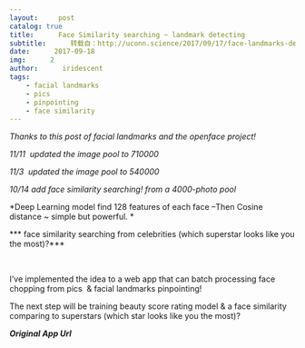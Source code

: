 ```yaml
---
layout:     post
catalog: true
title:      Face Similarity searching ~ landmark detecting
subtitle:      转载自：http://uconn.science/2017/09/17/face-landmarks-detector-web-app/
date:      2017-09-18
img:      2
author:      iridescent
tags:
    - facial landmarks
    - pics
    - pinpointing
    - face similarity
---
```


*Thanks to this post of facial landmarks and the openface project!*

*11/11  updated the image pool to 710000*

*11/3  updated the image pool to 540000*

*10/14 add face similarity searching! from a 4000-photo pool*

*Deep Learning model find 128 features of each face –Then Cosine distance ~ simple but powerful. *

*** face similarity searching from celebrities (which superstar looks like you the most)?***

 

I’ve implemented the idea to a web app that can batch processing face chopping from pics  & facial landmarks pinpointing!

The next step will be training beauty score rating model & a face similarity comparing to superstars (which star looks like you the most)?

***Original App Url***
